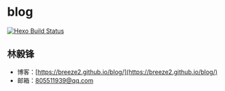 # blog

[![Hexo Build Status](https://travis-ci.org/breeze2/blog.svg?branch=hexo)](https://travis-ci.org/breeze2/blog)

## 林毅锋

* 博客：[https://breeze2.github.io/blog/](https://breeze2.github.io/blog/)
* 邮箱：805511939@qq.com
